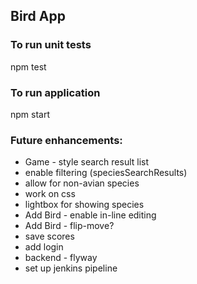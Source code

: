 ## Bird App

### To run unit tests
npm test

### To run application
npm start

### Future enhancements:
- Game - style search result list
- enable filtering (speciesSearchResults)
- allow for non-avian species
- work on css
- lightbox for showing species
- Add Bird - enable in-line editing
- Add Bird - flip-move?
- save scores
- add login
- backend - flyway
- set up jenkins pipeline
